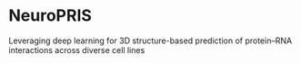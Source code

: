 # NeuroPRIS
Leveraging deep learning for 3D structure-based prediction of protein–RNA interactions across diverse cell lines
